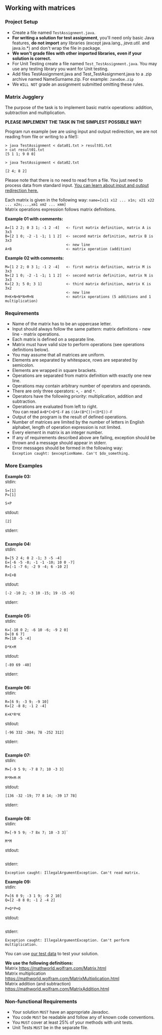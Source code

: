 ## Working with matrices
### Project Setup
- Create a file named `TestAssignment.java`. <br>
- **For writing a solution for test assignment**, you'll need only basic Java features, **do not import** any libraries (except java.lang.*, java.util.* and java.io.*) and don't wrap the file in package. <br>
- **We won't grade files with other imported libraries, even if your solution is correct.**
- For Unit Testing create a file named `Test_TestAssignment.java`. You may use any testing library you want for Unit testing.<br>
- Add files TestAssignment.java and Test_TestAssignment.java to a .zip archive named NameSurname.zip. For example: `JaneDoe.zip`<br>
- We `WILL NOT` grade an assignment submitted omitting these rules.

### Matrix Jugglery
The purpose of the task is to implement basic matrix operations: addition, subtraction and multiplication. <br>

**PLEASE IMPLEMENT THE TASK IN THE SIMPLEST POSSIBLE WAY!**

Program run example (we are using input and output redirection, we are not reading from file or writing to a file!): <br>
```
> java TestAssignment < data01.txt > result01.txt
> cat result01.txt
[5 1 1; 9 0 0]
```

```
> java TestAssignment < data02.txt

[2 4; 8 2]
```

Please note that there is no need to read from a file. You just need to process data from standard input. [You can learn about input and output redirection here.](http://linuxcommand.org/lc3_lts0070.php)

Each matrix is given in the following way: `name=[x11 x12 ... x1n; x21 x22 ... x2n;...,xm1 xm2 ... xmm]` <br>
Matrix operations expression follows matrix definitions.


**Example 01 with comments:** <br>
```
A=[1 2 2; 0 3 1; -1 2 -4]   <- first matrix definition, matrix A is 3x3
B=[2 1 0; -2 -1 -1; 1 1 2]  <- second matrix definition, matrix B is 3x3
                            <- new line
A+B                         <- matrix operation (addition)
```

**Example 02 with comments:** <br>
```
M=[1 2 2; 0 3 1; -1 2 -4]   <- first matrix definition, matrix M is 3x3
N=[2 1 0; -2 -1 -1; 1 1 2]  <- second matrix definition, matrix N is 3x3
K=[2 3; 5 0; 3 1]           <- third matrix definition, matrix K is 3x2
                            <- new line
M+K+N+N*N+M+N               <- matrix operations (5 additions and 1 multiplication)
```

### Requirements
- Name of the matrix has to be an uppercase letter. <br>
- Input should always follow the same pattern: matrix definitions - new line - matrix operations. <br>
- Each matrix is defined on a separate line. <br>
- Matrix must have valid size to perform operations (see operations definitions below). <br>
- You may assume that all matrices are uniform. <br>
- Elements are separated by whitespace, rows are separated by semicolon. <br>
- Elements are wrapped in square brackets. <br>
- Operations are separated from matrix definition with exactly one new line. <br>
- Operations may contain arbitrary number of operators and operands. <br>
- There are only three operators: `+`, `-` and `*`. <br>
- Operators have the following priority: multiplication, addition and subtraction. <br>
- Operations are evaluated from left to right. <br>
You can read `A+B*C+D*E-F` as `((A+(B*C))+(D*E))-F` <br>
- Output of the program is the result of defined operations. <br>
- Number of matrices are limited by the number of letters in English alphabet, length of operation expression is not limited. <br>
- Every element in matrix is an integer number.<br>
- If any of requirements described above are failing, exception should be thrown and a message should appear in stderr.<br>
- Error messages should be formed in the following way: <br>
`Exception caught: $exceptionName. Can't $do_something.`

### More Examples

**Example 03:** <br>
stdin: <br>
```
S=[1]
P=[1]

S+P
```
stdout: <br>
```
[2]
```
stderr: <br>
```
```


**Example 04:** <br>
stdin: <br>
```
B=[5 2 4; 0 2 -1; 3 -5 -4]
E=[-6 -5 -8; -1 -1 -10; 10 0 -7]
R=[-1 -7 6; -2 9 -4; 6 -10 2]

R+E+B
```

stdout: <br>
```
[-2 -10 2; -3 10 -15; 19 -15 -9]
```
stderr: <br>
```
```

**Example 05:** <br>
stdin: <br>
```
K=[-10 0 2; -6 10 -6; -9 2 0]
D=[0 6 7]
M=[10 -5 -4]

D*K+M
```
stdout: <br>
```
[-89 69 -40]
```
stderr: <br>
```
```


**Example 06:** <br>
stdin: <br>
```
R=[6 9; -3 9; -9 10]
K=[2 -8 8; -1 2 -4]

K+K*R*K
```
stdout: <br>
```
[-96 332 -384; 78 -252 312]
```
stderr: <br>
```
```


**Example 07:** <br>
stdin: <br>
```
M=[-9 5 9; -7 8 7; 10 -3 3]

M*M+M-M
```
stdout: <br>
```
[136 -32 -19; 77 8 14; -39 17 78]
```
stderr: <br>
```
```


**Example 08:** <br>
stdin: <br>
```
M=[-9 5 9; -7 8x 7; 10 -3 3]`

M*M
```

stdout: <br>
```
```

stderr: <br>
```
Exception caught: IllegalArgumentException. Can't read matrix.
```


**Example 09:** <br>
stdin: <br>
```
P=[6 0 9; -3 1 9; -9 2 10]
Q=[2 -8 8 0; -1 2 -4 2]

P+Q*P+Q
```
stdout: <br>
```
```
stderr: <br>
```
Exception caught: IllegalArgumentException. Can't perform multiplication.
```


You can use [our test data](data) to test your solution.


**We use the following definitions:** <br>
Matrix https://mathworld.wolfram.com/Matrix.html <br>
Matrix multiplication https://mathworld.wolfram.com/MatrixMultiplication.html <br>
Matrix addition (and subtraction) https://mathworld.wolfram.com/MatrixAddition.html

### Non-functional Requirements
- Your solution `MUST` have an appropriate Javadoc. <br>
- You code `MUST` be readable and follow any of known code conventions. <br>
- You `MUST` cover at least 25% of your methods with unit tests. <br>
- Unit Tests `MUST` be in the separate file.
